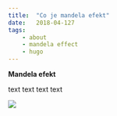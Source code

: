 ```yaml
---
title:  "Co je mandela efekt"
date:   2018-04-127
tags: 
    - about
    - mandela effect
    - hugo
---
```

**Mandela efekt**

<!--more-->

text text text text

<img class="special-img-class" src="/images.jpg" /> 

